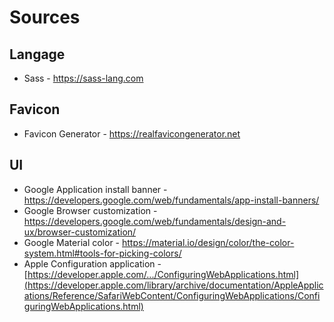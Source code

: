 # Sources

## Langage
* Sass - https://sass-lang.com

## Favicon
* Favicon Generator - https://realfavicongenerator.net

## UI
* Google Application install banner - https://developers.google.com/web/fundamentals/app-install-banners/
* Google Browser customization - https://developers.google.com/web/fundamentals/design-and-ux/browser-customization/
* Google Material color - https://material.io/design/color/the-color-system.html#tools-for-picking-colors/
* Apple Configuration application - [https://developer.apple.com/.../ConfiguringWebApplications.html](https://developer.apple.com/library/archive/documentation/AppleApplications/Reference/SafariWebContent/ConfiguringWebApplications/ConfiguringWebApplications.html)
